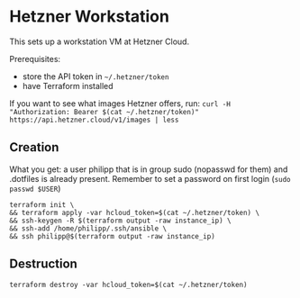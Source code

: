 # Hetzner Workstation

This sets up a workstation VM at Hetzner Cloud.

Prerequisites:
* store the API token in `~/.hetzner/token`
* have Terraform installed

If you want to see what images Hetzner offers, run:
`curl -H "Authorization: Bearer $(cat ~/.hetzner/token)"  https://api.hetzner.cloud/v1/images | less`

## Creation 

What you get: a user philipp that is in group sudo (nopasswd for them) and .dotfiles is already present. Remember to set a password on first login (`sudo passwd $USER`)

```
terraform init \
&& terraform apply -var hcloud_token=$(cat ~/.hetzner/token) \
&& ssh-keygen -R $(terraform output -raw instance_ip) \
&& ssh-add /home/philipp/.ssh/ansible \
&& ssh philipp@$(terraform output -raw instance_ip)
```


## Destruction

`terraform destroy -var hcloud_token=$(cat ~/.hetzner/token)`
